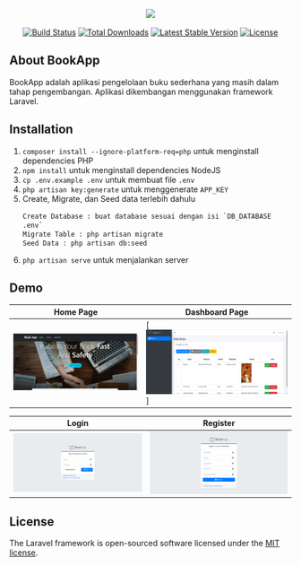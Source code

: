 <p align="center"><a href="https://laravel.com" target="_blank"><img src="https://raw.githubusercontent.com/laravel/art/master/logo-lockup/5%20SVG/2%20CMYK/1%20Full%20Color/laravel-logolockup-cmyk-red.svg" width="400"></a></p>

<p align="center">
<a href="https://travis-ci.org/laravel/framework"><img src="https://travis-ci.org/laravel/framework.svg" alt="Build Status"></a>
<a href="https://packagist.org/packages/laravel/framework"><img src="https://img.shields.io/packagist/dt/laravel/framework" alt="Total Downloads"></a>
<a href="https://packagist.org/packages/laravel/framework"><img src="https://img.shields.io/packagist/v/laravel/framework" alt="Latest Stable Version"></a>
<a href="https://packagist.org/packages/laravel/framework"><img src="https://img.shields.io/packagist/l/laravel/framework" alt="License"></a>
</p>

## About BookApp

BookApp adalah aplikasi pengelolaan buku sederhana yang masih dalam tahap pengembangan. Aplikasi dikembangan menggunakan framework Laravel.

## Installation

1. `composer install --ignore-platform-req=php` untuk menginstall dependencies PHP
2. `npm install` untuk menginstall dependencies NodeJS
3. `cp .env.example .env` untuk membuat file `.env`
4. `php artisan key:generate` untuk menggenerate `APP_KEY`
5. Create, Migrate, dan Seed data terlebih dahulu<br>
    ```
    Create Database : buat database sesuai dengan isi `DB_DATABASE .env`
    Migrate Table : php artisan migrate
    Seed Data : php artisan db:seed
    ```
6. `php artisan serve` untuk menjalankan server

## Demo
| Home Page | Dashboard Page |
| --- | --- |
| [![Home Page](/screens/s1.jpg)](#)  | [![Dashboard Page](/screens/s4.png)]

| Login | Register |
| --- | --- |
[![Login](/screens/s2.png)](#)  | [![Register](/screens/s3.png)](#)

## License

The Laravel framework is open-sourced software licensed under the [MIT license](https://opensource.org/licenses/MIT).
